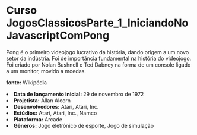 # Curso JogosClassicosParte_1_IniciandoNoJavascriptComPong


<p>Pong é o primeiro videojogo lucrativo da história, dando origem a um novo setor da indústria. Foi de importância fundamental na história do videojogo. Foi criado por Nolan Bushnell e Ted Dabney na forma de um console ligado a um monitor, movido a moedas. </>
  
  <b>fonte:</b> Wikipédia
<li><b>Data de lançamento inicial: </b>29 de novembro de 1972</li>
<li><b>Projetista:</b> Allan Alcorn</li>
<li><b>Desenvolvedores:</b> Atari, Atari, Inc.</li>
<li><b>Estúdios:</b> Atari, Atari, Inc., Namco</li>
<li><b>Plataforma:</b> Arcade</li>
<li><b>Gêneros:</b> Jogo eletrônico de esporte, Jogo de simulação</li>

